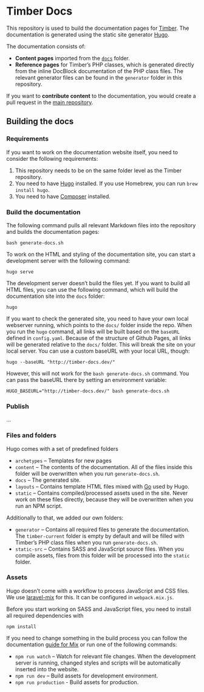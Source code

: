 # Timber Docs

This repository is used to build the documentation pages for [Timber](http://github.com/timber/timber). The documentation is generated using the static site generator [Hugo](http://gohugo.io/).

The documentation consists of:

- **Content pages** imported from the [`docs`](https://github.com/timber/timber/tree/master/docs/) folder.
- **Reference pages** for Timber’s PHP classes, which is generated directly from the inline DocBlock documentation of the PHP class files. The relevant generator files can be found in the `generator` folder in this repository.

If you want to **contribute content** to the documentation, you would create a pull request in the [main repository](https://github.com/timber/timber/).

## Building the docs

### Requirements

If you want to work on the documentation website itself, you need to consider the following requirements:

1. This repository needs to be on the same folder level as the Timber repository.
2. You need to have [Hugo](https://gohugo.io/overview/installing/) installed. If you use Homebrew, you can run `brew install hugo`.
3. You need to have [Composer](https://getcomposer.org/) installed.

### Build the documentation

The following command pulls all relevant Markdown files into the repository and builds the documentation pages:

```
bash generate-docs.sh
```

To work on the HTML and styling of the documentation site, you can start a development server with the following command:

```
hugo serve
```

The development server doesn’t build the files yet. If you want to build all HTML files, you can use the following command, which will build the documentation site into the `docs` folder:

```
hugo
```

If you want to check the generated site, you need to have your own local webserver running, which points to the `docs/` folder inside the repo. When you run the `hugo` command, all links will be built based on the `baseURL` defined in `config.yaml`. Because of the structure of Github Pages, all links will be generated relative to the `docs/` folder. This will break the site on your local server. You can use a custom baseURL with your local URL, though:

```
hugo --baseURL "http://timber-docs.dev/"
```

However, this will not work for the `bash generate-docs.sh` command. You can pass the baseURL there by setting an environment variable:

```
HUGO_BASEURL="http://timber-docs.dev/" bash generate-docs.sh
```

### Publish

…

### Files and folders

Hugo comes with a set of predefined folders

- `archetypes` – Templates for new pages
- `content` – The contents of the documentation. All of the files inside this folder will be overwritten when you run `generate-docs.sh`.
- `docs` – The generated site.
- `layouts` – Contains template HTML files mixed with [Go](https://gohugo.io/templates/go-templates/) used by Hugo. 
- `static` – Contains compiled/processed assets used in the site. Never work on these files directly, because they will be overwritten when you run an NPM script.

Additionally to that, we added our own folders:

- `generator` – Contains all required files to generate the documentation. The `timber-current` folder is empty by default and will be filled with Timber’s PHP class files when you run `generate-docs.sh`.
- `static-src` – Contains SASS and JavaScript source files. When you compile assets, files from this folder will be processed into the `static` folder.

### Assets

Hugo doesn’t come with a workflow to process JavaScript and CSS files. We use [laravel-mix](https://github.com/JeffreyWay/laravel-mix/) for this. It can be configured in `webpack.mix.js`.

Before you start working on SASS and JavaScript files, you need to install all required dependencies with

```
npm install
```

If you need to change something in the build process you can follow the documentation [guide for Mix](https://laravel.com/docs/5.4/mix) or run one of the following commands:

- `npm run watch` – Watch for relevant file changes. When the development server is running, changed styles and scripts will be automatically inserted into the website.
- `npm run dev` – Build assets for development environment.
- `npm run production` - Build assets for production.
